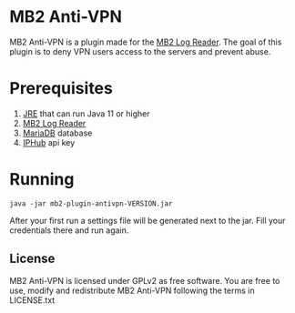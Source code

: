 # MB2 Anti-VPN
MB2 Anti-VPN is a plugin made for the [MB2 Log Reader](https://github.com/bully-mb2/mb2-log-reader). The goal of this plugin is to deny VPN users access to the servers and prevent abuse.

# Prerequisites
1. [JRE](https://java.com/en/download/manual.jsp) that can run Java 11 or higher
2. [MB2 Log Reader](https://github.com/bully-mb2/mb2-log-reader)
3. [MariaDB](https://mariadb.org/) database
4. [IPHub](https://iphub.info/apiKey/newFree) api key

# Running
```
java -jar mb2-plugin-antivpn-VERSION.jar
```
After your first run a settings file will be generated next to the jar. Fill your credentials there and run again.

## License
MB2 Anti-VPN is licensed under GPLv2 as free software. You are free to use, modify and redistribute MB2 Anti-VPN following the terms in LICENSE.txt
